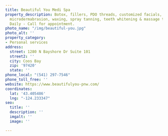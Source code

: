 ```yaml
---
title: Beautiful You Medi Spa
property_description: Botox, fillers, PDO threads, customized facials, chemical peels,
  microdermabrasion, waxing, spray tanning, teeth whitening & massage therapy. Open
  Daily - Call for appointment.
photo_name: "/img/beautiful-you.jpg"
photo_alt: ''
property_category:
- Personal services
address:
  street: 1280 N Bayshore Dr Suite 101
  street2: ''
  city: Coos Bay
  zip: '97420'
  state: ''
phone_local: "(541) 297-7546"
phone_toll_free: ''
website: https://www.beautifulyou-pnw.com/
coordinates:
  lat: '43.405486'
  lng: "-124.233347"
seo:
  title: ''
  description: ''
  imgalt: ''
  image: ''

---
```

